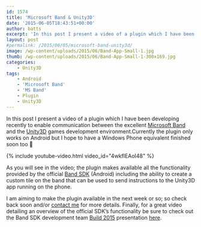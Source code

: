 ```yaml
---
id: 1574
title: 'Microsoft Band & Unity3D'
date: '2015-06-05T18:43:51+00:00'
author: batts
excerpt: 'In this post I present a video of a plugin which I have been developing recently to enable communication between the excellent Microsoft Band and the Unity3D games development environment.'
layout: post
#permalink: /2015/06/05/microsoft-band-unity3d/
image: /wp-content/uploads/2015/06/Band-App-Small-1.jpg
thumb: /wp-content/uploads/2015/06/Band-App-Small-1-300x169.jpg
categories:
    - Unity3D
tags:
    - Android
    - 'Microsoft Band'
    - 'MS Band'
    - Plugin
    - Unity3D
---
```


In this post I present a video of a plugin which I have been developing recently to enable communication between the excellent [Microsoft Band](https://www.microsoft.com/microsoft-band/en-gb) and the [Unity3D](http://unity3d.com/) games development environment.Currently the plugin only works on Android but I hope to have a Windows Phone equivalent finished soon too 🙂

{% include youtube-video.html video_id="4wkfIEAoI48" %}

As you will see in the video; the plugin makes available all the functionality provided by the official [Band SDK](https://www.microsoft.com/microsoft-band/en-gb/developer) (Android) including the ability to create a custom tile on the band that can be used to send instructions to the Unity3D app running on the phone.

I am aiming to make the plugin available in the next week or so; so check back soon and/or [contact me](https://www.facebook.com/ADropInTheDigitalOcean) for more details. Finally, for a great video detailing an overview of the official SDK’s functionality be sure to check out the Band SDK development team [Build 2015](http://www.buildwindows.com/) presentation [here](http://channel9.msdn.com/Events/Build/2015/2-619).